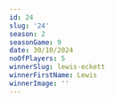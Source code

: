 ```yaml
---
id: 24
slug: '24'
season: 2
seasonGame: 9
date: 30/10/2024
noOfPlayers: 5
winnerSlug: lewis-eckett
winnerFirstName: Lewis
winnerImage: ''
---
```

